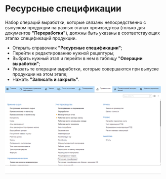 # Ресурсные спецификации

Набор операций выработки, которые связаны непосредственно с выпуском продукции на разных этапах производтсва (только для документов **"Переработки"**), должны быть указаны в соответствующих этапах спецификаций продукции.

- Открыть справочник **"Ресурсные спецификации"**;
- Перейти к редактированию нужной рецептуры;
- Выбрать нужный этап и перейти в нем в таблицу **"Операции выработки"**;
- Указать те операции выработки, которые совершаются при выпуске продукции на этом этапе;
- Нажать **"Записать и закрыть"**.

![](ResourceSpecifications.assets/1.gif)
